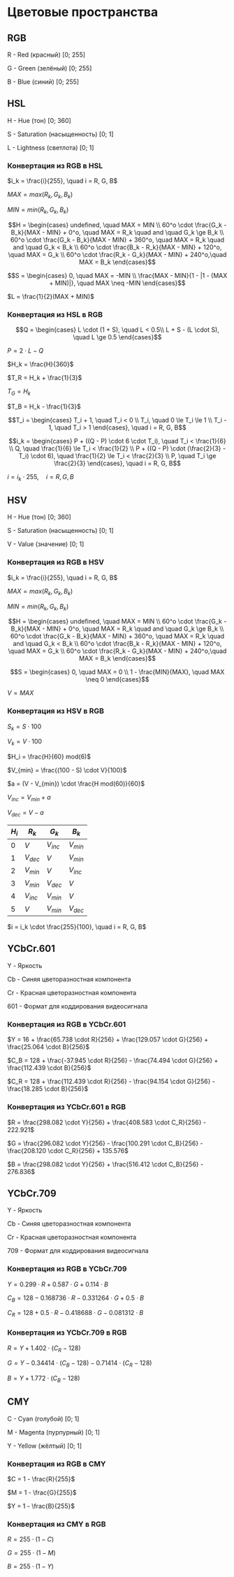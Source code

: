 # **Цветовые пространства**

## **RGB**

R - Red (красный) [0; 255]

G - Green (зелёный) [0; 255]

B - Blue (синий) [0; 255]

## **HSL**

H - Hue (тон) [0; 360]

S - Saturation (насыщенность) [0; 1]

L - Lightness (светлота) [0; 1]

### **Конвертация из RGB в HSL**

$i_k = \frac{i}{255}, \quad i = R, G, B$

$MAX = max(R_k, G_k, B_k)$

$MIN = min(R_k, G_k, B_k)$

$$H = \begin{cases}
undefined, \quad MAX = MIN \\
60^o \cdot \frac{G_k - B_k}{MAX - MIN} + 0^o, \quad MAX = R_k \quad and \quad  G_k \ge B_k \\
60^o \cdot \frac{G_k - B_k}{MAX - MIN} + 360^o, \quad MAX = R_k \quad and \quad G_k < B_k \\
60^o \cdot \frac{B_k - R_k}{MAX - MIN} + 120^o, \quad MAX = G_k \\
60^o \cdot \frac{R_k - G_k}{MAX - MIN} + 240^o,\quad MAX = B_k
\end{cases}$$

$$S = \begin{cases}
0, \quad MAX = -MIN \\
\frac{MAX - MIN}{1 - |1 - (MAX + MIN)|}, \quad MAX \neq -MIN
\end{cases}$$

$L = \frac{1}{2}(MAX + MIN)$

### **Конвертация из HSL в RGB**

$$Q = \begin{cases}
L \cdot (1 + S), \quad L < 0.5\\
L + S - (L \cdot S), \quad L \ge 0.5
\end{cases}$$

$P = 2 \cdot L - Q$

$H_k = \frac{H}{360}$

$T_R = H_k + \frac{1}{3}$

$T_G = H_k$

$T_B = H_k - \frac{1}{3}$

$$T_i = \begin{cases}
T_i + 1, \quad T_i < 0 \\
T_i, \quad 0 \le T_i \le 1 \\
T_i - 1, \quad T_i > 1
\end{cases}, \quad i = R, G, B$$

$$i_k = \begin{cases}
P + ((Q - P) \cdot 6 \cdot T_i), \quad T_i < \frac{1}{6} \\
Q, \quad \frac{1}{6} \le T_i < \frac{1}{2} \\
P + ((Q - P) \cdot (\frac{2}{3} - T_i) \cdot 6), \quad \frac{1}{2} \le T_i < \frac{2}{3} \\
P, \quad T_i \ge \frac{2}{3}
\end{cases}, \quad i = R, G, B$$

$i = i_k \cdot 255, \quad i = R, G, B$

## **HSV**

H - Hue (тон) [0; 360]

S - Saturation (насыщенность) [0; 1]

V - Value (значение) [0; 1]

### **Конвертация из RGB в HSV**

$i_k = \frac{i}{255}, \quad i = R, G, B$

$MAX = max(R_k, G_k, B_k)$

$MIN = min(R_k, G_k, B_k)$

$$H = \begin{cases}
undefined, \quad MAX = MIN \\
60^o \cdot \frac{G_k - B_k}{MAX - MIN} + 0^o, \quad MAX = R_k \quad and \quad  G_k \ge B_k \\
60^o \cdot \frac{G_k - B_k}{MAX - MIN} + 360^o, \quad MAX = R_k \quad and \quad G_k < B_k \\
60^o \cdot \frac{B_k - R_k}{MAX - MIN} + 120^o, \quad MAX = G_k \\
60^o \cdot \frac{R_k - G_k}{MAX - MIN} + 240^o,\quad MAX = B_k
\end{cases}$$

$$S = \begin{cases}
0, \quad MAX = 0 \\
1 - \frac{MIN}{MAX}, \quad MAX \neq 0
\end{cases}$$

$V = MAX$

### **Конвертация из HSV в RGB**

$S_k = S \cdot 100$

$V_k = V \cdot 100$

$H_i = \frac{H}{60} mod(6)$

$V_{min} = \frac{(100 - S) \cdot V}{100}$

$a = (V - V_{min}) \cdot \frac{H mod(60)}{60}$

$V_{inc} = V_{min} + a$

$V_{dec} = V - a$

| $H_i$ | $R_k$ | $G_k$ | $B_k$ |
| --- | --- | --- | --- |
| $0$ | $V$ | $V_{inc}$ | $V_{min}$ |
| $1$ | $V_{dec}$ | $V$ | $V_{min}$ |
| $2$ | $V_{min}$ | $V$ | $V_{inc}$ |
| $3$ | $V_{min}$ | $V_{dec}$ | $V$ |
| $4$ | $V_{inc}$ | $V_{min}$ | $V$ |
| $5$ | $V$ | $V_{min}$ | $V_{dec}$ |

$i = i_k \cdot \frac{255}{100}, \quad i = R, G, B$

## **YCbCr.601**

Y - Яркость

Cb - Синяя цветоразностная компонента

Cr - Красная цветоразностная компонента

601 - Формат для коддирования видеосигнала

### **Конвертация из RGB в YCbCr.601**

$Y = 16 + \frac{65.738 \cdot R}{256} + \frac{129.057 \cdot G}{256} + \frac{25.064 \cdot B}{256}$

$C_B = 128 + \frac{-37.945 \cdot R}{256} - \frac{74.494 \cdot G}{256} + \frac{112.439 \cdot B}{256}$

$C_R = 128 + \frac{112.439 \cdot R}{256} - \frac{94.154 \cdot G}{256} - \frac{18.285 \cdot B}{256}$

### **Конвертация из YCbCr.601 в RGB**

$R = \frac{298.082 \cdot Y}{256} + \frac{408.583 \cdot C_R}{256} - 222.921$

$G = \frac{296.082 \cdot Y}{256} - \frac{100.291 \cdot C_B}{256} - \frac{208.120 \cdot C_R}{256} + 135.576$

$B = \frac{298.082 \cdot Y}{256} + \frac{516.412 \cdot C_B}{256} - 276.836$

## **YCbCr.709**

Y - Яркость

Cb - Синяя цветоразностная компонента

Cr - Красная цветоразностная компонента

709 - Формат для коддирования видеосигнала

### **Конвертация из RGB в YCbCr.709**

$Y = 0.299 \cdot R + 0.587 \cdot G + 0.114 \cdot B$

$C_B = 128 - 0.168736 \cdot R - 0.331264 \cdot G + 0.5 \cdot B$

$C_R = 128 + 0.5 \cdot R - 0.418688 \cdot G - 0.081312 \cdot B$

### **Конвертация из YCbCr.709 в RGB**

$R = Y + 1.402 \cdot (C_R - 128)$

$G = Y - 0.34414 \cdot (C_B - 128) - 0.71414 \cdot (C_R - 128)$

$B = Y + 1.772 \cdot (C_B - 128)$

## **CMY**

C - Cyan (голубой) [0; 1]

M - Magenta (пурпурный) [0; 1]

Y - Yellow (жёлтый) [0; 1]

### **Конвертация из RGB в CMY**

$C = 1 - \frac{R}{255}$

$M = 1 - \frac{G}{255}$

$Y = 1 - \frac{B}{255}$

### **Конвертация из CMY в RGB**

$R = 255 \cdot (1 - C)$

$G = 255 \cdot (1 - M)$

$B = 255 \cdot (1 - Y)$
